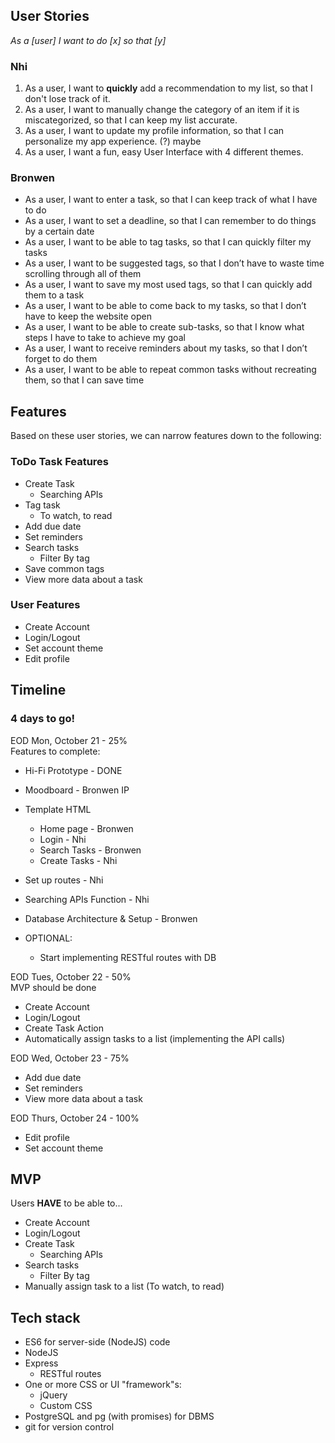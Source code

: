 ## User Stories
_As a [user] I want to do [x] so that [y]_

### Nhi
  1. As a user, I want to **quickly** add a recommendation to my list, so that I don't lose track of it.
  2. As a user, I want to manually change the category of an item if it is miscategorized, so that I can keep my list accurate.
  3. As a user, I want to update my profile information, so that I can personalize my app experience. (?) maybe
  4. As a user, I want a fun, easy User Interface with 4 different themes. 

### Bronwen
  * As a user, I want to enter a task, so that I can keep track of what I have to do
  * As a user, I want to set a deadline, so that I can remember to do things by a certain date
  * As a user, I want to be able to tag tasks, so that I can quickly filter my tasks
  * As a user, I want to be suggested tags, so that I don’t have to waste time scrolling through all of them
  * As a user, I want to save my most used tags, so that I can quickly add them to a task
  * As a user, I want to be able to come back to my tasks, so that I don’t have to keep the website open
  * As a user, I want to be able to create sub-tasks, so that I know what steps I have to take to achieve my goal
  * As a user, I want to receive reminders about my tasks, so that I don’t forget to do them
  * As a user, I want to be able to repeat common tasks without recreating them, so that I can save time

  ## Features
  Based on these user stories, we can narrow features down to the following:

  ### ToDo Task Features
  * Create Task
    * Searching APIs
  * Tag task
    * To watch, to read
  * Add due date
  * Set reminders
  * Search tasks
    * Filter By tag
  * Save common tags
  * View more data about a task

  
  ### User Features
  * Create Account
  * Login/Logout
  * Set account theme
  * Edit profile

## Timeline
### 4 days to go!<br>
EOD Mon, October 21 - 25%<br>
Features to complete:
  * Hi-Fi Prototype - DONE
  * Moodboard - Bronwen IP
  * Template HTML
    * Home page - Bronwen
    * Login - Nhi
    * Search Tasks - Bronwen
    * Create Tasks - Nhi
  * Set up routes - Nhi
  * Searching APIs Function - Nhi
  * Database Architecture & Setup - Bronwen

  * OPTIONAL: 
    * Start implementing RESTful routes with DB

EOD Tues, October 22 - 50%<br>
MVP should be done
  * Create Account
  * Login/Logout
  * Create Task Action
  * Automatically assign tasks to a list (implementing the API calls)

EOD Wed, October 23 - 75%<br>
  * Add due date
  * Set reminders
  * View more data about a task

EOD Thurs, October 24 - 100%
* Edit profile
* Set account theme

## MVP
Users **HAVE** to be able to...
* Create Account
* Login/Logout
* Create Task
  * Searching APIs
* Search tasks
  * Filter By tag
* Manually assign task to a list (To watch, to read)

## Tech stack
* ES6 for server-side (NodeJS) code
* NodeJS
* Express
  * RESTful routes
* One or more CSS or UI "framework"s:
  * jQuery
  * Custom CSS
* PostgreSQL and pg (with promises) for DBMS
* git for version control
